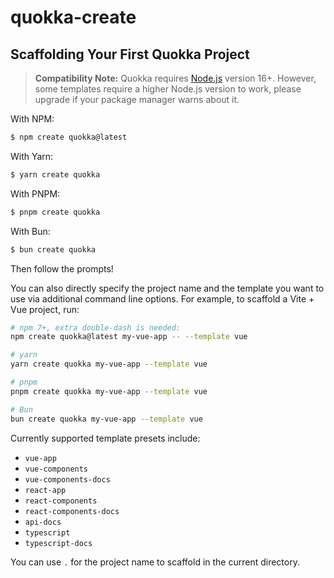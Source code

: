 # quokka-create

## Scaffolding Your First Quokka Project

> **Compatibility Note:**
> Quokka requires [Node.js](https://nodejs.org/en/) version 16+. However, some templates require a higher Node.js version to work, please upgrade if your package manager warns about it.

With NPM:

```bash
$ npm create quokka@latest
```

With Yarn:

```bash
$ yarn create quokka
```

With PNPM:

```bash
$ pnpm create quokka
```

With Bun:

```bash
$ bun create quokka
```

Then follow the prompts!

You can also directly specify the project name and the template you want to use via additional command line options. For example, to scaffold a Vite + Vue project, run:

```bash
# npm 7+, extra double-dash is needed:
npm create quokka@latest my-vue-app -- --template vue

# yarn
yarn create quokka my-vue-app --template vue

# pnpm
pnpm create quokka my-vue-app --template vue

# Bun
bun create quokka my-vue-app --template vue
```

Currently supported template presets include:

- `vue-app`
- `vue-components`
- `vue-components-docs`
- `react-app`
- `react-components`
- `react-components-docs`
- `api-docs`
- `typescript`
- `typescript-docs`

You can use `.` for the project name to scaffold in the current directory.
